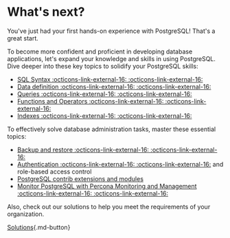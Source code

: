 # What's next?

You've just had your first hands-on experience with PostgreSQL! That's a great start.

To become more confident and proficient in developing database applications, let's expand your knowledge and skills in using PostgreSQL. Dive deeper into these key topics to solidify your PostgreSQL skills:

- [SQL Syntax :octicons-link-external-16: :octicons-link-external-16:](https://www.postgresql.org/docs/current/sql-syntax.html) 
- [Data definition :octicons-link-external-16: :octicons-link-external-16:](https://www.postgresql.org/docs/current/ddl.html)
- [Queries :octicons-link-external-16: :octicons-link-external-16:](https://www.postgresql.org/docs/current/queries.html)
- [Functions and Operators :octicons-link-external-16: :octicons-link-external-16:](https://www.postgresql.org/docs/current/functions.html)
- [Indexes :octicons-link-external-16: :octicons-link-external-16:](https://www.postgresql.org/docs/current/indexes.html)


To effectively solve database administration tasks, master these essential topics: 

- [Backup and restore :octicons-link-external-16: :octicons-link-external-16:](https://www.postgresql.org/docs/current/backup.html) 
- [Authentication :octicons-link-external-16: :octicons-link-external-16:](https://www.postgresql.org/docs/{{pgversion}}/auth-methods.html) and role-based access control
- [PostgreSQL contrib extensions and modules](contrib.md)
- [Monitor PostgreSQL with Percona Monitoring and Management :octicons-link-external-16: :octicons-link-external-16:](https://docs.percona.com/percona-monitoring-and-management/quickstart/index.html)


Also, check out our solutions to help you meet the requirements of your organization.

[Solutions](solutions.md){.md-button}

